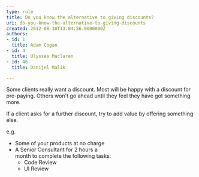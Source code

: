 ```yaml
---
type: rule
title: Do you know the alternative to giving discounts?
uri: do-you-know-the-alternative-to-giving-discounts
created: 2012-08-30T13:04:56.0000000Z
authors:
- id: 1
  title: Adam Cogan
- id: 4
  title: Ulysses Maclaren
- id: 46
  title: Danijel Malik

---
```


 
​​Some clients really want a discount. Most will be happy with a discount for pre-paying. Others won't go ahead until they feel they have got something more.

If a client asks for a further discount, try to add value by offering something else. ​

e.g.​
 
- Some of your products at no charge​
- A Senior Consultant for 2 hours a<br>                        month to complete the following tasks:
    - Code Review
    - UI Review


